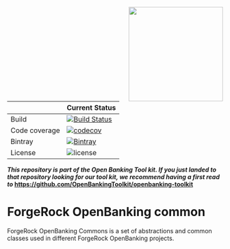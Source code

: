 [<img src="https://raw.githubusercontent.com/ForgeRock/forgerock-logo-dev/master/Logo-fr-dev.png" align="right" width="220px"/>](https://developer.forgerock.com/)

| |Current Status|
|---|---|
|Build|[![Build Status](https://img.shields.io/endpoint.svg?url=https%3A%2F%2Factions-badge.atrox.dev%2FOpenBankingToolkit%2Fopenbanking-common%2Fbadge%3Fref%3Dmaster&style=flat)](https://actions-badge.atrox.dev/OpenBankingToolkit/openbanking-common/goto?ref=master)|
|Code coverage|[![codecov](https://codecov.io/gh/OpenBankingToolkit/openbanking-common/branch/master/graph/badge.svg)](https://codecov.io/gh/OpenBankingToolkit/openbanking-common)
|Bintray|[![Bintray](https://img.shields.io/bintray/v/openbanking-toolkit/OpenBankingToolkit/openbanking-common.svg?maxAge=2592000)](https://bintray.com/openbanking-toolkit/OpenBankingToolkit/openbanking-common)|
|License|![license](https://img.shields.io/github/license/ACRA/acra.svg)|

**_This repository is part of the Open Banking Tool kit. If you just landed to that repository looking for our tool kit,_
_we recommend having a first read to_ https://github.com/OpenBankingToolkit/openbanking-toolkit**

ForgeRock OpenBanking common
============================

ForgeRock OpenBanking Commons is a set of abstractions and common classes used in different ForgeRock OpenBanking projects.
